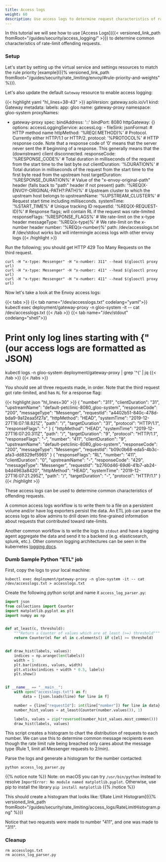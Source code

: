 ```yaml
---
title: Access logs
weight: 60
description: Use access logs to determine request characteristics of rate-limit rule breaches.
---
```


In this tutorial we will see how to use [Access Logs]({{< versioned_link_path fromRoot="/guides/security/access_logging/" >}}) to determine common characteristics of rate-limit offending requests.

### Setup
Let's start by setting up the virtual service and settings resources to match the rule priority
[example]({{% versioned_link_path fromRoot="/guides/security/rate_limiting/envoy/#rule-priority-and-weights" %}}).

Let's also update the default `Gateway` resource to enable access logging:

{{< highlight yaml "hl_lines=38-43" >}}
apiVersion: gateway.solo.io/v1
kind: Gateway
metadata:
  labels:
    app: gloo
  name: gateway-proxy
  namespace: gloo-system
proxyNames:
- gateway-proxy
spec:
  bindAddress: '::'
  bindPort: 8080
  httpGateway: {}
  options:
    accessLoggingService:
      accessLog:
      - fileSink:
          jsonFormat:
            # HTTP method name
            httpMethod: '%REQ(:METHOD)%'
            # Protocol. Currently either HTTP/1.1 or HTTP/2.
            protocol: '%PROTOCOL%'
            # HTTP response code. Note that a response code of ‘0’ means that the server never sent the
            # beginning of a response. This generally means that the (downstream) client disconnected.
            responseCode: '%RESPONSE_CODE%'
            # Total duration in milliseconds of the request from the start time to the last byte out
            clientDuration: '%DURATION%'
            # Total duration in milliseconds of the request from the start time to the first byte read from the upstream host
            targetDuration: '%RESPONSE_DURATION%'
            # Value of the "x-envoy-original-path" header (falls back to "path" header if not present)
            path: '%REQ(X-ENVOY-ORIGINAL-PATH?:PATH)%'
            # Upstream cluster to which the upstream host belongs to
            upstreamName: '%UPSTREAM_CLUSTER%'
            # Request start time including milliseconds.
            systemTime: '%START_TIME%'
            # Unique tracking ID
            requestId: '%REQ(X-REQUEST-ID)%'
            # Response flags; will contain RL if the request was rate-limited
            responseFlags: '%RESPONSE_FLAGS%'
            # We rate-limit on the x-type header
            messageType: '%REQ(x-type)%'
            # We rate-limit on the x-number header
            number: '%REQ(x-number)%'
          path: /dev/accesslogs.txt # /dev/stdout works but will intermingle access logs with other envoy logs
{{< /highlight >}}

Run the following; you should get HTTP 429 Too Many Requests on the third request.
```shell
curl -H "x-type: Messenger" -H "x-number: 311" --head $(glooctl proxy url)
curl -H "x-type: Messenger" -H "x-number: 411" --head $(glooctl proxy url)
curl -H "x-type: Messenger" -H "x-number: 411" --head $(glooctl proxy url)
```

Now let's take a look at the Envoy access logs:

{{< tabs >}}
{{< tab name="/dev/accesslogs.txt" codelang="yaml">}}
kubectl exec deployment/gateway-proxy -n gloo-system -it -- cat /dev/accesslogs.txt
{{< /tab >}}
{{< tab name="/dev/stdout" codelang="shell">}}
# Print only log lines starting with {" (our access logs are formatted as JSON)
kubectl logs -n gloo-system deployment/gateway-proxy | grep '^{' | jq
{{< /tab >}}
{{< /tabs >}}

You should see all three requests made, in order. Note that the third request got rate-limited, and has `RL` for a
response flag:

{{< highlight json "hl_lines=30" >}}
{
  "number": "311",
  "clientDuration": "31",
  "upstreamName": "default-petclinic-8080_gloo-system",
  "responseCode": "200",
  "messageType": "Messenger",
  "requestId": "a4402b51-840c-478d-bda9-9a12eaa5f27a",
  "httpMethod": "HEAD",
  "systemTime": "2019-12-27T16:07:18.821Z",
  "path": "/",
  "targetDuration": "31",
  "protocol": "HTTP/1.1",
  "responseFlags": "-"
}
{
  "httpMethod": "HEAD",
  "systemTime": "2019-12-27T16:07:20.311Z",
  "path": "/",
  "targetDuration": "9",
  "protocol": "HTTP/1.1",
  "responseFlags": "-",
  "number": "411",
  "clientDuration": "9",
  "upstreamName": "default-petclinic-8080_gloo-system",
  "responseCode": "200",
  "messageType": "Messenger",
  "requestId": "b09c0b68-eda5-4b3c-afa3-dd8329ef5965"
}
{
  "responseFlags": "RL",
  "number": "411",
  "clientDuration": "0",
  "upstreamName": "-",
  "responseCode": "429",
  "messageType": "Messenger",
  "requestId": "b2760d46-69d6-41b7-ab24-b4d4963a8420",
  "httpMethod": "HEAD",
  "systemTime": "2019-12-27T16:07:21.295Z",
  "path": "/",
  "targetDuration": "-",
  "protocol": "HTTP/1.1"
}
{{< /highlight >}}

These access logs can be used to determine common characteristics of offending requests.

A common access logs workflow is to write them to a file on a persistent volume and/or have log exporters persist the
data. An ETL job can parse the access logs to allow admins to drill down into fine-grained information about requests
that contributed toward rate-limits.

Another common workflow is to write the logs to `stdout` and have a logging agent aggregate the data and send it to a
backend (e.g. elasticsearch, splunk, etc.). Other common logging architectures can be seen in the kubernetes
[logging docs](https://kubernetes.io/docs/concepts/cluster-administration/logging/).

### Dumb Sample Python "ETL" job

First, copy the logs to your local machine:
```shell
kubectl exec deployment/gateway-proxy -n gloo-system -it -- cat /dev/accesslogs.txt > accesslogs.txt
```

Create the following python script and name it `access_log_parser.py`:
```python
import json
from collections import Counter
import matplotlib.pyplot as plt
import numpy as np


def at_least(c, threshold):
    """Return a Counter of values which are at_least (>=) threshold"""
    return Counter(el for el in c.elements() if c[el] >= threshold)


def draw_hist(labels, values):
    indices = np.arange(len(labels))
    width = 1
    plt.bar(indices, values, width)
    plt.xticks(indices + width * 0.5, labels)
    plt.show()


if __name__ == "__main__":
    with open("accesslogs.txt") as f:
        data = [json.loads(line) for line in f]

    number = {line["requestId"]: int(line["number"]) for line in data}
    number_hist_values = at_least(Counter(number.values()), 1)

    labels, values = zip(*reversed(number_hist_values.most_common()))
    draw_hist(labels, values)
```

This script creates a histogram to chart the distribution of requests to each number. We can use this to determine
common message recipients even though the rate limit rule being breached only cares about the message type
(Rule 1, limit all Messenger requests to 2/min).

Parse the logs and generate a histogram for the number contacted:

```shell
python access_log_parser.py
```

{{% notice note %}}
Note: on macOS you can try `/usr/bin/python` instead to resolve `ImportError: No module named matplotlib.pyplot`.
Otherwise, use pip to install the library `pip install matplotlib`
{{% /notice %}}

This should create a histogram that looks like:
![Rate Limit Histogram]({{% versioned_link_path fromRoot="/guides/security/rate_limiting/access_logs/RateLimitHistogram.png" %}})

Notice that two requests were made to number "411", and one was made to "311".

### Cleanup
```shell
rm accesslogs.txt
rm access_log_parser.py
```
